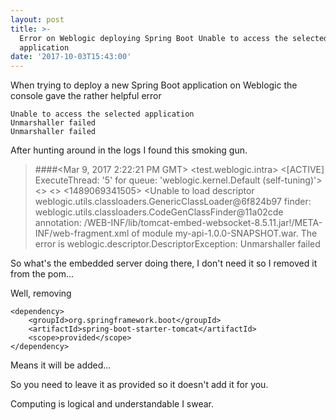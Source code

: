 ```yaml
---
layout: post
title: >-
  Error on Weblogic deploying Spring Boot Unable to access the selected
  application
date: '2017-10-03T15:43:00'
---
```


When trying to deploy a new Spring Boot application on Weblogic the console gave the rather helpful error

```
Unable to access the selected application
Unmarshaller failed
Unmarshaller failed
```

After hunting around in the logs I found this smoking gun.

> ####<Mar 9, 2017 2:22:21 PM GMT> <Error> <Munger> <test.weblogic.intra> <AdminServer> <[ACTIVE] ExecuteThread: '5' for queue: 'weblogic.kernel.Default (self-tuning)'> <weblogic> <> <> <1489069341505> <BEA-2156200> <Unable to load descriptor weblogic.utils.classloaders.GenericClassLoader@6f824b97 finder: weblogic.utils.classloaders.CodeGenClassFinder@11a02cde annotation: /WEB-INF/lib/tomcat-embed-websocket-8.5.11.jar!/META-INF/web-fragment.xml of module my-api-1.0.0-SNAPSHOT.war. The error is weblogic.descriptor.DescriptorException: Unmarshaller failed


So what's the embedded server doing there, I don't need it so I removed it from the pom...

Well, removing

```
<dependency>
    <groupId>org.springframework.boot</groupId>
    <artifactId>spring-boot-starter-tomcat</artifactId>
    <scope>provided</scope>
</dependency>
```

Means it will be added...

So you need to leave it as provided so it doesn't add it for you.

Computing is logical and understandable I swear.
